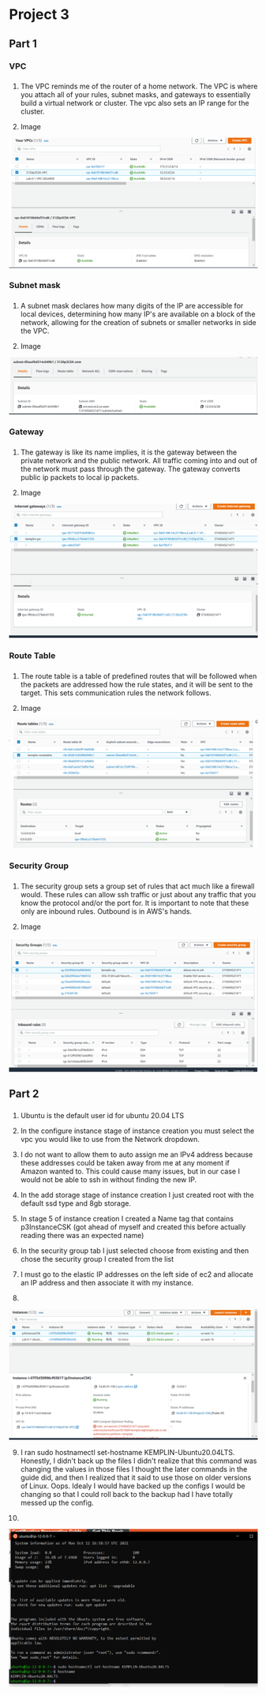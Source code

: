 # Project 3

## Part 1

### VPC
###
1. The VPC reminds me of the router of a home network. The VPC is where you attach all of your rules, subnet masks, and gateways to essentially build a virtual network or cluster. The vpc also sets an IP range for the cluster.

2. Image

![vpc image](vpcCap.PNG)

### Subnet mask
###
1. A subnet mask declares how many digits of the IP are accessible for local devices, determining how many IP's are available on a block of the network, allowing for the creation of subnets or smaller networks in side the VPC.

2. Image

![subnet image](subnetCap.PNG)

### Gateway
###
1. The gateway is like its name implies, it is the gateway between the private network and the public network.  All traffic coming into and out of the network must pass through the gateway. The gateway converts public ip packets to local ip packets.

2. Image

![subnet image](gatewayCap.PNG)

### Route Table
###
1. The route table is a table of predefined routes that will be followed when the packets are addressed how the rule states, and it will be sent to the target.  This sets communication rules the network follows.

2. Image

![routetable image](routeCap.PNG)

### Security Group
###
1. The security group sets a group set of rules that act much like a firewall would.  These rules can allow ssh traffic or just about any traffic that you know the protocol and/or the port for. It is important to note that these only are inbound rules.  Outbound is in AWS's hands.

2. Image

![SecurityGroup image](securityCap.PNG)

## Part 2
###
1. Ubuntu is the default user id for ubuntu 20.04 LTS

2. In the configure instance stage of instance creation you must select the vpc you would like to use from the Network dropdown.

3. I do not want to allow them to auto assign me an IPv4 address because these addresses could be taken away from me at any moment if Amazon wanted to.  This could cause many issues, but in our case I would not be able to ssh in without finding the new IP.

4. In the add storage stage of instance creation I just created root with the default ssd type and 8gb storage.

5. In stage 5 of instance creation I created a Name tag that contains p3InstanceCSK (got ahead of myself and created this before actually reading there was an expected name)

6. In the security group tab I just selected choose from existing and then chose the security group I created from the list

7. I must go to the elastic IP addresses on the left side of ec2 and allocate an IP address and then associate it with my instance.

8.
![ElasticIP](elasticIPCap.PNG)

9. I ran sudo hostnamectl set-hostname KEMPLIN-Ubuntu20.04LTS. Honestly, I didn't back up the files I didn't realize that this command was changing the values in those files I thought the later commands in the guide did, and then I realized that it said to use those on older versions of Linux. Oops. Idealy I would have backed up the configs I would be changing so that I could roll back to the backup had I have totally messed up the config.

10. 
![ssh](sshCap.PNG)
